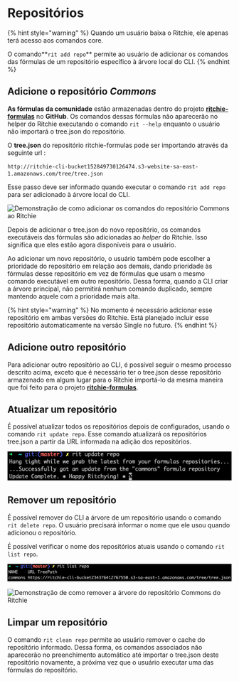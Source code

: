 # Repositórios

{% hint style="warning" %}
Quando um usuário baixa o Ritchie, ele apenas terá acesso aos comandos core.

O comando**`rit add repo`** permite ao usuário de adicionar os comandos das fórmulas de um repositório específico à árvore local do CLI.
{% endhint %}

## Adicione o repositório _Commons_

**As fórmulas da comunidade** estão armazenadas dentro do projeto [**ritchie-formulas**](https://github.com/ZupIT/ritchie-formulas) no **GitHub**. Os comandos dessas fórmulas não aparecerão no helper do Ritchie executando o comando `rit --help` enquanto o usuário não importará o tree.json do repositório.

O **tree.json** do repositório ritchie-formulas pode ser importando através da seguinte url :

```text
http://ritchie-cli-bucket152849730126474.s3-website-sa-east-1.amazonaws.com/tree/tree.json
```

Esse passo deve ser informado quando executar o comando `rit add repo` para ser adicionado à árvore local do CLI. 

![Demonstra&#xE7;&#xE3;o de como adicionar os comandos do reposit&#xF3;rio Commons ao Ritchie](../.gitbook/assets/rit-add-repo-min.gif)

Depois de adicionar o tree.json do novo repositório, os comandos executáveis das fórmulas são adicionadas ao _helper_ do Ritchie. Isso significa que eles estão agora disponíveis para o usuário.

Ao adicionar um novo repositório, o usuário também pode escolher a prioridade do repositório em relação aos demais, dando prioridade às fórmulas desse repositório em vez de fórmulas que usam o mesmo comando executável em outro repositório. Dessa forma, quando a CLI criar a árvore principal, não permitirá nenhum comando duplicado, sempre mantendo aquele com a prioridade mais alta.

{% hint style="warning" %}
No momento é necessário adicionar esse repositório em ambas versões do Ritchie. Está planejado incluir esse repositório automaticamente na versão Single no futuro.
{% endhint %}

## **Adicione outro** repositório

Para adicionar outro repositório ao CLI, é possível seguir o mesmo processo descrito acima, exceto que é necessário ter o tree.json desse repositório armazenado em algum lugar para o Ritchie importá-lo da mesma maneira que foi feito para o projeto [**ritchie-formulas**](https://github.com/ZupIT/ritchie-formulas).

## **Atualizar um** repositório

É possível atualizar todos os repositórios depois de configurados, usando o comando `rit update repo`. Esse comando atualizará os repositórios tree.json a partir da URL informada na adição dos repositórios.

![comando rit update repo](../.gitbook/assets/rit-update-repo.png)

## **Remover** um repositório

É possível remover do CLI a árvore de um repositório  usando o comando `rit delete repo`. O usuário precisará informar o nome que ele usou quando adicionou o repositório. 

É possível verificar o nome dos repositórios atuais usando o comando `rit list repo`.

![comando rit list repo](../.gitbook/assets/rit-list-repo.png)

![Demonstra&#xE7;&#xE3;o de como remover a &#xE1;rvore do reposit&#xF3;rio Commons do Ritchie](../.gitbook/assets/rit-delete-repo-min.gif)

## **Limpar** um repositório

O comando `rit clean repo` permite ao usuário remover o cache do repositório informado. Dessa forma, os comandos associados não aparecerão no preenchimento automático até importar o tree.json deste repositório novamente, a próxima vez que o usuário executar uma das fórmulas do repositório.

